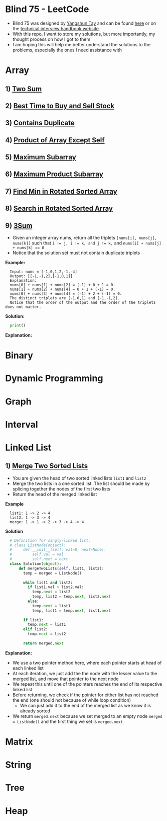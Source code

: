 # Blind 75 - LeetCode

  - Blind 75 was designed by [Yangshun Tay](https://github.com/yangshun) and can be found [here](https://leetcode.com/list/xi4ci4ig/) or on the [technical interview handbook website](https://www.techinterviewhandbook.org/best-practice-questions/).
  - With this repo, I want to store my solutions, but more importantly, my thought process on how I got to them
  - I am hoping this will help me better understand the solutions to the problems, especially the ones I need assistance with

# Array
## 1) [Two Sum](https://leetcode.com/problems/two-sum/)

## 2) [Best Time to Buy and Sell Stock](https://leetcode.com/problems/best-time-to-buy-and-sell-stock/)

## 3) [Contains Duplicate](https://leetcode.com/problems/contains-duplicate/)

## 4) [Product of Array Except Self](https://leetcode.com/problems/product-of-array-except-self/)

## 5) [Maximum Subarray](https://leetcode.com/problems/maximum-subarray/)

## 6) [Maximum Product Subarray](https://leetcode.com/problems/maximum-product-subarray/)

## 7) [Find Min in Rotated Sorted Array](https://leetcode.com/problems/find-minimum-in-rotated-sorted-array/)

## 8) [Search in Rotated Sorted Array](https://leetcode.com/problems/search-in-rotated-sorted-array/)

## 9) [3Sum](https://leetcode.com/problems/3sum/)
  - Given an integer array nums, return all the triplets ```[nums[i], nums[j], nums[k]]``` such that ```i != j, i != k, and j != k,``` and ```nums[i] + nums[j] + nums[k] == 0```
  - Notice that the solution set must not contain duplicate triplets  
  
  **Example:**
  ```
    Input: nums = [-1,0,1,2,-1,-4]
    Output: [[-1,-1,2],[-1,0,1]]
    Explanation: 
    nums[0] + nums[1] + nums[2] = (-1) + 0 + 1 = 0.
    nums[1] + nums[2] + nums[4] = 0 + 1 + (-1) = 0.
    nums[0] + nums[3] + nums[4] = (-1) + 2 + (-1) = 0.
    The distinct triplets are [-1,0,1] and [-1,-1,2].
    Notice that the order of the output and the order of the triplets does not matter.
```
  **Solution:**
  ```Python
    print()
  ```
  
  **Explanation:**

# Binary

# Dynamic Programming

# Graph

# Interval

# Linked List

## 1) [Merge Two Sorted Lists](https://leetcode.com/problems/merge-two-sorted-lists/)
  - You are given the head of two sorted linked lists ```list1``` and ```list2```
  - Merge the two lists in a one sorted list. The list should be made by splicing together the nodes of the first two lists
  - Return the head of the merged linked list

  **Example**
  ```
    list1: 1 -> 2 -> 4
    list2: 1 -> 3 -> 4
    merge: 1 -> 1 -> 2 -> 3 -> 4 -> 4
  ```

  **Solution**
  ```Python
    # Definition for singly-linked list.
    # class ListNode(object):
    #     def __init__(self, val=0, next=None):
    #         self.val = val
    #         self.next = next
    class Solution(object):
        def mergeTwoLists(self, list1, list2):
          temp = merged = ListNode()
          
          while list1 and list2:
            if list1.val > list2.val:
              temp.next = list2
              temp, list2 = temp.next, list2.next
            else:
              temp.next = list1
              temp, list1 = temp.next, list1.next
              
          if list1:
            temp.next = list1
          elif list2:
            temp.next = list2
            
          return merged.next
  ```
  **Explanation:**  
  - We use a two pointer method here, where each pointer starts at head of each linked list
  - At each iteration, we just add the the node with the lesser value to the merged list, and move that pointer to the next node
  - We repeat this until one of the pointers reaches the end of its respective linked list
  - Before returning, we check if the pointer for either list has not reached the end (one should not because of while loop condition)
    - We can just add it to the end of the merged list as we know it is already sorted
  - We return ```merged.next``` because we set merged to an empty node ```merged = ListNode()``` and the first thing we set is ```merged.next```

# Matrix

# String 

# Tree

# Heap

